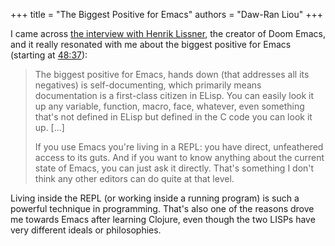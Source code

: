 +++
title = "The Biggest Positive for Emacs"
authors = "Daw-Ran Liou"
+++

I came across [the interview with Henrik Lissner], the creator of Doom Emacs,
and it really resonated with me about the biggest positive for Emacs (starting
at [48:37]):

> The biggest positive for Emacs, hands down (that addresses all its negatives)
> is self-documenting, which primarily means documentation is a first-class
> citizen in ELisp. You can easily look it up any variable, function, macro,
> face, whatever, even something that's not defined in ELisp but defined in the
> C code you can look it up. [...]
>
> If you use Emacs you're living in a REPL: you have direct, unfeathered access
> to its guts. And if you want to know anything about the current state of
> Emacs, you can just ask it directly. That's something I don't think any other
> editors can do quite at that level.

Living inside the REPL (or working inside a running program) is such a powerful
technique in programming. That's also one of the reasons drove me towards Emacs
after learning Clojure, even though the two LISPs have very different ideals or
philosophies.


[the interview with Henrik Lissner]: https://youtu.be/LKegZI9vWUU
[48:37]: https://youtu.be/LKegZI9vWUU?t=2917
